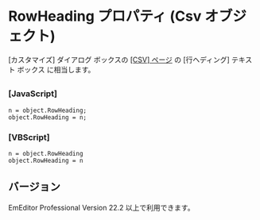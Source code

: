 # RowHeading プロパティ (Csv オブジェクト)

\[カスタマイズ\] ダイアログ ボックスの [\[CSV\] ページ](../../dlg/customize/csv/index) の \[行ヘディング\] テキスト ボックス に相当します。

## 

### \[JavaScript\]

```
n = object.RowHeading;
object.RowHeading = n;
```

### \[VBScript\]

```
n = object.RowHeading
object.RowHeading = n
```

## バージョン

EmEditor Professional Version 22.2 以上で利用できます。
